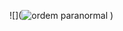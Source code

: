 ![](![ordem paranormal](https://github.com/Bolinho4/Bolinho4/assets/174050354/43bfc447-5d47-4d0d-82df-42920ae3fd21)
)



<!--
**Bolinho4/Bolinho4** is a ✨ _special_ ✨ repository because its `README.md` (this file) appears on your GitHub profile.

Here are some ideas to get you started:

- 🔭 I’m currently working on ...
- 🌱 I’m currently learning ...
- 👯 I’m looking to collaborate on ...
- 🤔 I’m looking for help with ...
- 💬 Ask me about ...
- 📫 How to reach me: ...
- 😄 Pronouns: ...
- ⚡ Fun fact: ...
-->
